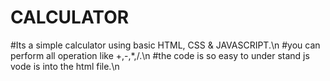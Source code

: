 # CALCULATOR
#Its a simple calculator using basic HTML, CSS &amp; JAVASCRIPT.\n
#you can perform all operation like +,-,*,/.\n
#the code is so easy to under stand js vode is into the html file.\n

